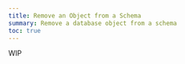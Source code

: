 ```yaml
---
title: Remove an Object from a Schema
summary: Remove a database object from a schema
toc: true
---
```


WIP